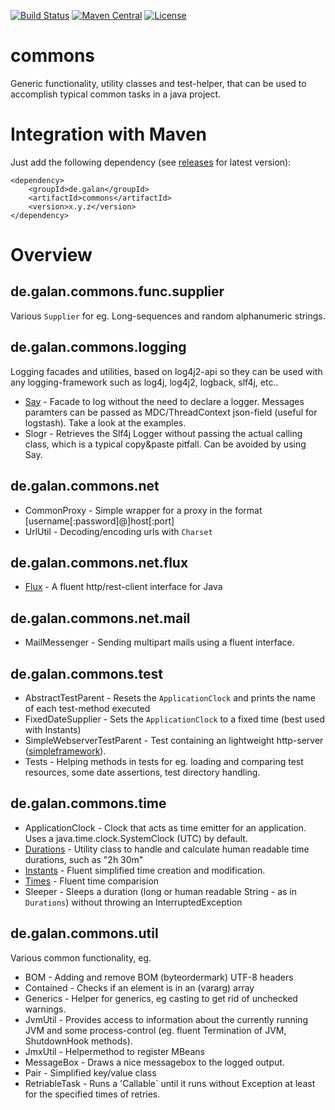[![Build Status](https://img.shields.io/travis/galan/commons.svg?style=flat)](https://travis-ci.org/galan/commons)
[![Maven Central](https://img.shields.io/maven-central/v/de.galan/commons.svg?style=flat)](https://maven-badges.herokuapp.com/maven-central/de.galan/commons)
[![License](https://img.shields.io/github/license/galan/commons.svg?style=flat)](https://www.apache.org/licenses/LICENSE-2.0.html)

# commons
Generic functionality, utility classes and test-helper, that can be used to accomplish typical common tasks in a java project.

# Integration with Maven
Just add the following dependency (see [releases](https://github.com/galan/commons/releases) for latest version):

    <dependency>
    	<groupId>de.galan</groupId>
    	<artifactId>commons</artifactId>
    	<version>x.y.z</version>
    </dependency>

# Overview

## de.galan.commons.func.supplier
Various `Supplier` for eg. Long-sequences and random alphanumeric strings. 

## de.galan.commons.logging
Logging facades and utilities, based on log4j2-api so they can be used with any logging-framework such as log4j, log4j2, logback, slf4j, etc..

* [Say](https://github.com/galan/commons/blob/master/documentation/logging.Say.md) - Facade to log without the need to declare a logger. Messages paramters can be passed as MDC/ThreadContext json-field (useful for logstash). Take a look at the examples.
* Slogr - Retrieves the Slf4j Logger without passing the actual calling class, which is a typical copy&paste  pitfall. Can be avoided by using Say.

## de.galan.commons.net
* CommonProxy - Simple wrapper for a proxy in the format [username[:password]@]host[:port]
* UrlUtil - Decoding/encoding urls with `Charset`

## de.galan.commons.net.flux
* [Flux](https://github.com/galan/commons/blob/master/documentation/net.flux.Flux.md) - A fluent http/rest-client interface for Java

## de.galan.commons.net.mail
* MailMessenger - Sending multipart mails using a fluent interface.

## de.galan.commons.test
* AbstractTestParent - Resets the `ApplicationClock` and prints the name of each test-method executed
* FixedDateSupplier - Sets the `ApplicationClock` to a fixed time (best used with Instants)
* SimpleWebserverTestParent - Test containing an lightweight http-server ([simpleframework](http://www.simpleframework.org/)).
* Tests - Helping methods in tests for eg. loading and comparing test resources, some date assertions, test directory handling.

## de.galan.commons.time
* ApplicationClock - Clock that acts as time emitter for an application. Uses a java.time.clock.SystemClock (UTC) by default.
* [Durations](https://github.com/galan/commons/blob/master/documentation/time.Durations.md) - Utility class to handle and calculate human readable time durations, such as "2h 30m"
* [Instants](https://github.com/galan/commons/blob/master/documentation/time.Instants.md) - Fluent simplified time creation and modification.
* [Times](https://github.com/galan/commons/blob/master/documentation/time.Times.md) - Fluent time comparision
* Sleeper - Sleeps a duration (long or human readable String - as in `Durations`) without throwing an InterruptedException

## de.galan.commons.util
Various common functionality, eg.

* BOM - Adding and remove BOM (byteordermark) UTF-8 headers
* Contained - Checks if an element is in an (vararg) array
* Generics - Helper for generics, eg casting to get rid of unchecked warnings.
* JvmUtil - Provides access to information about the currently running JVM and some process-control (eg. fluent Termination of JVM, ShutdownHook methods).
* JmxUtil - Helpermethod to register MBeans
* MessageBox - Draws a nice messagebox to the logged output.
* Pair - Simplified key/value class
* RetriableTask - Runs a 'Callable` until it runs without Exception at least for the specified times of retries.

